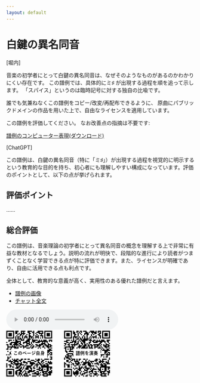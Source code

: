 ```yaml
---
layout: default
---
```


# 白鍵の異名同音

[堀内]

音楽の初学者にとって白鍵の異名同音は、なぜそのようなものがあるのかわかりにくい存在です。
この譜例では、具体的にミ♯ が出現する過程を順を追って示します。
「スパイス」というのは臨時記号に対する独自の比喩です。

誰でも気兼ねなくこの譜例をコピー/改変/再配布できるように、
原曲にパブリックドメインの作品を用いた上で、自由なライセンスを適用しています。

この譜例を評価してください。
なお改善点の指摘は不要です:

[譜例のコンピューター表現(ダウンロード)](enharmonic.musicxml)

[ChatGPT]

この譜例は、白鍵の異名同音（特に「ミ♯」）が出現する過程を視覚的に明示するという教育的な目的を持ち、初心者にも理解しやすい構成になっています。評価のポイントとして、以下の点が挙げられます。

## 評価ポイント

……

## 総合評価

この譜例は、音楽理論の初学者にとって異名同音の概念を理解する上で非常に有益な教材となるでしょう。説明の流れが明快で、段階的な進行により読者がつまずくことなく学習できる点が特に評価できます。また、ライセンスが明確であり、自由に活用できる点も利点です。

全体として、教育的な意義が高く、実用性のある優れた譜例だと言えます。

<ul>
  <li><a href="enharmonic.png">譜例の画像</a></li>
  <li><a href="https://chatgpt.com/share/67999ec4-ed98-8012-b243-3bea4f41f83c">チャット全文</a></li>
</ul>
<audio controls>
  <source src="enharmonic.mp3" type="audio/mp3">
</audio>
<div class="print-only">
  <div style="display: flex; justify-content: flex-start; gap: 32px;">
    <img src="enharmonic-chat.qrcode.png" alt="">
    <img src="enharmonic.qrcode.png" alt="">
  </div>
</div>

